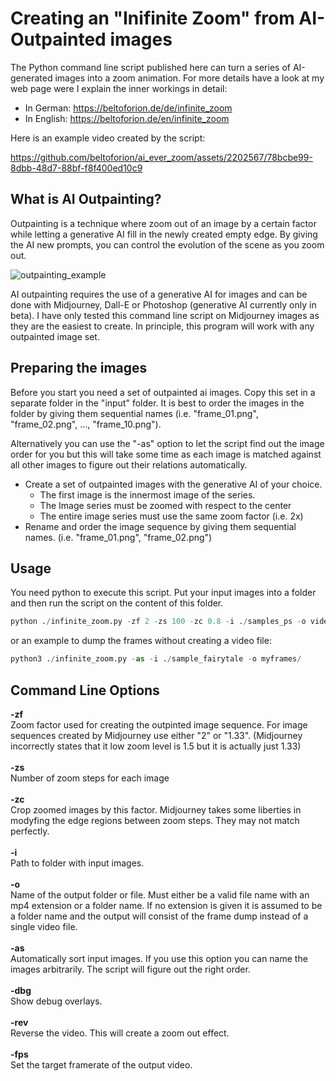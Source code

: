 # Creating an "Inifinite Zoom" from AI-Outpainted images
The Python command line script published here can turn a series of AI-generated images into a zoom animation. For more details have a look at my web page were I explain the inner workings in detail:

* In German: https://beltoforion.de/de/infinite_zoom
* In English: https://beltoforion.de/en/infinite_zoom

Here is an example video created by the script:

https://github.com/beltoforion/ai_ever_zoom/assets/2202567/78bcbe99-8dbb-48d7-88bf-f8f400ed10c9

## What is AI Outpainting?
Outpainting is a technique where zoom out of an image by a certain factor while letting a generative AI 
fill in the newly created empty edge. By giving the AI new prompts, you can control the evolution of the scene 
as you zoom out.

![outpainting_example](https://github.com/beltoforion/ai_ever_zoom/assets/2202567/206d4f06-6a9b-4b9b-8377-131a319d2457)

AI outpainting requires the use of a generative AI for images and can be done with Midjourney, Dall-E or Photoshop 
(generative AI currently only in beta). I have only tested this command line script on Midjourney images as they are 
the easiest to create. In principle, this program will work with any outpainted image set.

## Preparing the images
Before you start you need a set of outpainted ai images. Copy this set in a separate folder in the "input" folder. It is best 
to order the images in the folder by giving them sequential names (i.e. "frame_01.png", "frame_02.png", ..., "frame_10.png").

Alternatively you can use the "-as" option to let the script find out the image order for you but this will take some time as
each image is matched against all other images to figure out their relations automatically.

* Create a set of outpainted images with the generative AI of your choice.
  + The first image is the innermost image of the series.
  + The Image series must be zoomed with respect to the center
  + The entire image series must use the same zoom factor (i.e. 2x)
* Rename and order the image sequence by giving them sequential names. (i.e. "frame_01.png", "frame_02.png")

## Usage

You need python to execute this script. Put your input images into a folder and then run the script on the content of this folder.

```python
python ./infinite_zoom.py -zf 2 -zs 100 -zc 0.8 -i ./samples_ps -o video.mp4
```
or an example to dump the frames without creating a video file:

```python
python3 ./infinite_zoom.py -as -i ./sample_fairytale -o myframes/
```


## Command Line Options

<b>-zf</b><br/> Zoom factor used for creating the outpinted image sequence. For image sequences created by Midjourney use either "2" or "1.33". (Midjourney incorrectly states that it low zoom level is 1.5 but it is actually just 1.33)
<br/><br/>
<b>-zs</b><br/> Number of zoom steps for each image
<br/><br/>
<b>-zc</b><br/> Crop zoomed images by this factor. Midjourney takes some liberties in modyfing the edge regions between zoom steps. They may not match perfectly.
<br/><br/>
<b>-i</b><br/> Path to folder with input images.
<br/><br/>
<b>-o</b><br/> Name of the output folder or file. Must either be a valid file name with an mp4 extension or a folder name. If no extension is given it is assumed to be a folder name and the output will consist of the frame dump instead of a single video file.
<br/><br/>
<b>-as</b><br/> Automatically sort input images. If you use this option you can name the images arbitrarily. The script will figure out the right order.
<br/><br/>
<b>-dbg</b><br/> Show debug overlays.
<br/><br/>
<b>-rev</b><br/> Reverse the video. This will create a zoom out effect.
<br/><br/>
<b>-fps</b><br/> Set the target framerate of the output video.





